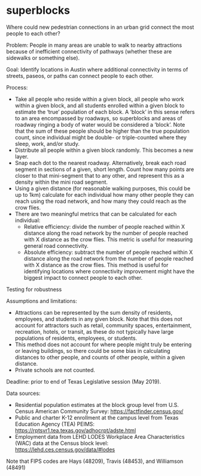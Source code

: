 # superblocks
Where could new pedestrian connections in an urban grid connect the most people to each other?

Problem: People in many areas are unable to walk to nearby attractions because of inefficient connectivity of pathways (whether these are sidewalks or something else).

Goal: Identify locations in Austin where additional connectivity in terms of streets, paseos, or paths can connect people to each other.

Process:
  -	Take all people who reside within a given block, all people who work within a given block, and all students enrolled within a given block to estimate the ‘true’ population of each block. A ‘block’ in this sense refers to an area encompassed by roadways, so superblocks and areas of roadway ringing a body of water would be considered a ‘block’. Note that the sum of these people should be higher than the true population count, since individual might be double- or triple-counted where they sleep, work, and/or study.
  -	Distribute all people within a given block randomly. This becomes a new layer.
  -	Snap each dot to the nearest roadway. Alternatively, break each road segment in sections of a given, short length. Count how many points are closer to that mini-segment that to any other, and represent this as a density within the mini road segment.
  -	Using a given distance (for reasonable walking purposes, this could be up to 1km) calculate for each individual how many other people they can reach using the road network, and how many they could reach as the crow flies.
  -	There are two meaningful metrics that can be calculated for each individual:
    -	Relative efficiency: divide the number of people reached within X distance along the road network by the number of people reached with X distance as the crow flies. This metric is useful for measuring general road connectivity.
    -	Absolute efficiency: subtract the number of people reached within X distance along the road network from the number of people reached with X distance as the crow flies. This method is useful for identifying locations where connectivity improvement might have the biggest impact to connect people to each other.

Testing for robustness

Assumptions and limitations:
  -	Attractions can be represented by the sum density of residents, employees, and students in any given block. Note that this does not account for attractors such as retail, community spaces, entertainment, recreation, hotels, or transit, as these do not typically have large populations of residents, employees, or students.
  -	This method does not account for where people might truly be entering or leaving buildings, so there could be some bias in calculating distances to other people, and counts of other people, within a given distance.
  -	Private schools are not counted.
  
Deadline: prior to end of Texas Legislative session (May 2019).

Data sources:
  -	Residential population estimates at the block group level from U.S. Census American Community Survey: https://factfinder.census.gov/
  -	Public and charter K-12 enrollment at the campus level from Texas Education Agency (TEA) PEIMS: https://rptsvr1.tea.texas.gov/adhocrpt/adste.html
  -	Employment data from LEHD LODES Workplace Area Characteristics (WAC) data at the Census block level: https://lehd.ces.census.gov/data/#lodes

Note that FIPS codes are Hays (48209), Travis (48453), and Williamson (48491)
